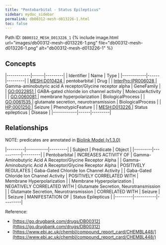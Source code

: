 ```yaml
---
title: "Pentobarbital - Status Epilepticus"
sidebar: mydoc_sidebar
permalink: db00312-mesh-d013226-1.html
toc: false 
---
```



Path ID: `DB00312_MESH_D013226_1`
{% include image.html url="images/db00312-mesh-d013226-1.png" file="db00312-mesh-d013226-1.png" alt="db00312-mesh-d013226-1" %}

## Concepts

|------------|------|---------|
| Identifier | Name | Type    |
|------------|------|---------|
| <a href="https://identifiers.org/MESH:D010424">MESH:D010424 </a> | pentobarbital | Drug |
| <a href="https://identifiers.org/InterPro:IPR006028">InterPro:IPR006028 </a> | Gamma-aminobutyric acid A receptor/Glycine receptor alpha | GeneFamily |
| <a href="https://identifiers.org/GO:0022851">GO:0022851 </a> | GABA-gated chloride ion channel activity | MolecularActivity |
| <a href="https://identifiers.org/GO:0060081">GO:0060081 </a> | membrane hyperpolarization | BiologicalProcess |
| <a href="https://identifiers.org/GO:0061535">GO:0061535 </a> | glutamate secretion, neurotransmission | BiologicalProcess |
| <a href="https://identifiers.org/HP:0001250">HP:0001250 </a> | Seizure | PhenotypicFeature |
| <a href="https://identifiers.org/MESH:D013226">MESH:D013226 </a> | Status epilepticus | Disease |
|------------|------|---------|

## Relationships


NOTE: predicates are annotated in <a href="https://github.com/biolink/biolink-model/releases/tag/v1.3.0">Biolink Model (v1.3.0)</a>

|---------|-----------|---------|
| Subject | Predicate | Object  |
|---------|-----------|---------|
| Pentobarbital | INCREASES ACTIVITY OF | Gamma-Aminobutyric Acid A Receptor/Glycine Receptor Alpha |
| Gamma-Aminobutyric Acid A Receptor/Glycine Receptor Alpha | POSITIVELY REGULATES | Gaba-Gated Chloride Ion Channel Activity |
| Gaba-Gated Chloride Ion Channel Activity | POSITIVELY CORRELATED WITH | Membrane Hyperpolarization |
| Membrane Hyperpolarization | NEGATIVELY CORRELATED WITH | Glutamate Secretion, Neurotransmission |
| Glutamate Secretion, Neurotransmission | CORRELATED WITH | Seizure |
| Seizure | MANIFESTATION OF | Status Epilepticus |
|---------|-----------|---------|

Reference: 
  - [https://go.drugbank.com/drugs/DB00312](https://go.drugbank.com/drugs/DB00312)
  - [https://www.ebi.ac.uk/chembl/compound_report_card/CHEMBL448/](https://www.ebi.ac.uk/chembl/compound_report_card/CHEMBL448/)
